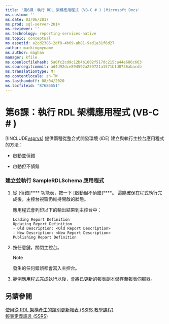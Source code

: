 ```yaml
---
title: '第6課：執行 RDL 架構應用程式 (VB-C # ) |Microsoft Docs'
ms.custom: ''
ms.date: 03/06/2017
ms.prod: sql-server-2014
ms.reviewer: ''
ms.technology: reporting-services-native
ms.topic: conceptual
ms.assetid: a2cd2386-2df8-4b69-ab81-9ad1a31f6d27
author: markingmyname
ms.author: maghan
manager: kfile
ms.openlocfilehash: 5a0fc2cd9c12b4b1602f517dc215ca44e686c663
ms.sourcegitcommit: ad4d92dce894592a259721a1571b1d8736abacdb
ms.translationtype: MT
ms.contentlocale: zh-TW
ms.lasthandoff: 08/04/2020
ms.locfileid: "87686551"
---
```

# <a name="lesson-6-run-the-rdl-schema-application-vb-c"></a>第6課：執行 RDL 架構應用程式 (VB-C # ) 
  [!INCLUDE[vsprvs](../includes/vsprvs-md.md)] 提供兩種從整合式開發環境 (IDE) 建立與執行主控台應用程式的方法：  
  
-   啟動並偵錯  
  
-   啟動但不偵錯  
  
### <a name="to-build-and-run-the-samplerdlschema-application"></a>建立並執行 SampleRDLSchema 應用程式  
  
1.  從 [偵錯]**** 功能表，按一下 [啟動但不偵錯]****。 這能確保在程式執行完成後，主控台視窗仍維持開啟的狀態。  
  
     應用程式會列印以下的輸出結果到主控台中：  
  
    ```  
    Loading Report Definition  
    Updating Report Definition  
    - Old Description: <Old Report Description>  
    - New Description: <New Report Description>  
    Publishing Report Definition  
    ```  
  
2.  按任意鍵，關閉主控台。  
  
    > [!NOTE]  
    >  發生的任何錯誤都會寫入主控台。  
  
3.  範例應用程式完成執行以後，會將已更新的報表副本儲存至報表伺服器。  
  
## <a name="see-also"></a>另請參閱  
 [使用從 RDL 架構產生的類別更新報表 &#40;SSRS 教學課程&#41;](../../2014/tutorials/updating-reports-using-classes-generated-from-the-rdl-schema-ssrs-tutorial.md)   
 [報表定義語言 &#40;SSRS&#41;](../reporting-services/reports/report-definition-language-ssrs.md)  
  
  
